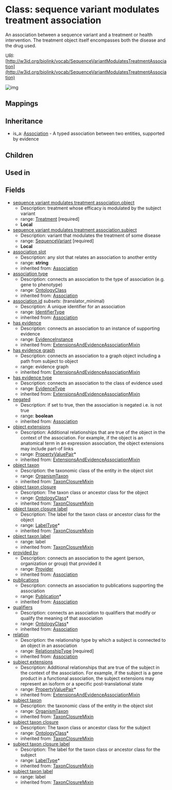 # Class: sequence variant modulates treatment association


An association between a sequence variant and a treatment or health intervention. The treatment object itself encompasses both the disease and the drug used.

URI: [http://w3id.org/biolink/vocab/SequenceVariantModulatesTreatmentAssociation](http://w3id.org/biolink/vocab/SequenceVariantModulatesTreatmentAssociation)

![img](http://yuml.me/diagram/nofunky;dir:TB/class/\[SequenceVariantModulatesTreatmentAssociation|subject_taxon_closure_label(i):label_type%20*;object_taxon_closure_label(i):label_type%20*;has_evidence(i):evidence_instance%20%3F;id(i):identifier_type%20%3F;negated(i):boolean%20%3F;association_slot(i):string%20%3F]-%20provided%20by(i)%20%3F>\[Provider],%20\[SequenceVariantModulatesTreatmentAssociation]-%20publications(i)%20*>\[Publication],%20\[SequenceVariantModulatesTreatmentAssociation]-%20qualifiers(i)%20*>\[OntologyClass],%20\[SequenceVariantModulatesTreatmentAssociation]-%20association%20type(i)%20%3F>\[OntologyClass],%20\[SequenceVariantModulatesTreatmentAssociation]-%20relation(i)>\[RelationshipType],%20\[SequenceVariantModulatesTreatmentAssociation]-%20has%20evidence%20type(i)%20%3F>\[EvidenceType],%20\[SequenceVariantModulatesTreatmentAssociation]-%20object%20extensions(i)%20*>\[PropertyValuePair],%20\[SequenceVariantModulatesTreatmentAssociation]-%20subject%20extensions(i)%20*>\[PropertyValuePair],%20\[SequenceVariantModulatesTreatmentAssociation]-%20object%20taxon%20closure(i)%20*>\[OntologyClass],%20\[SequenceVariantModulatesTreatmentAssociation]-%20object%20taxon(i)%20%3F>\[OrganismTaxon],%20\[SequenceVariantModulatesTreatmentAssociation]-%20subject%20taxon%20closure(i)%20*>\[OntologyClass],%20\[SequenceVariantModulatesTreatmentAssociation]-%20subject%20taxon(i)%20%3F>\[OrganismTaxon],%20\[SequenceVariantModulatesTreatmentAssociation]-%20object>\[Treatment],%20\[SequenceVariantModulatesTreatmentAssociation]-%20subject>\[SequenceVariant],%20\[Association]^-\[SequenceVariantModulatesTreatmentAssociation])
## Mappings

## Inheritance

 *  is_a: [Association](Association.md) - A typed association between two entities, supported by evidence
## Children

## Used in

## Fields

 * [sequence variant modulates treatment association.object](sequence_variant_modulates_treatment_association_object.md)
    * Description: treatment whose efficacy is modulated by the subject variant
    * range: [Treatment](Treatment.md) [required]
    * __Local__
 * [sequence variant modulates treatment association.subject](sequence_variant_modulates_treatment_association_subject.md)
    * Description: variant that modulates the treatment of some disease
    * range: [SequenceVariant](SequenceVariant.md) [required]
    * __Local__
 * [association slot](association_slot.md)
    * Description: any slot that relates an association to another entity
    * range: **string**
    * inherited from: [Association](Association.md)
 * [association type](association_type.md)
    * Description: connects an association to the type of association (e.g. gene to phenotype)
    * range: [OntologyClass](OntologyClass.md)
    * inherited from: [Association](Association.md)
 * [association.id](association_id.md) *subsets*: (translator_minimal)
    * Description: A unique identifier for an association
    * range: [IdentifierType](IdentifierType.md)
    * inherited from: [Association](Association.md)
 * [has evidence](has_evidence.md)
    * Description: connects an association to an instance of supporting evidence
    * range: [EvidenceInstance](EvidenceInstance.md)
    * inherited from: [ExtensionsAndEvidenceAssociationMixin](ExtensionsAndEvidenceAssociationMixin.md)
 * [has evidence graph](has_evidence_graph.md)
    * Description: connects an association to a graph object including a path from subject to object
    * range: evidence graph
    * inherited from: [ExtensionsAndEvidenceAssociationMixin](ExtensionsAndEvidenceAssociationMixin.md)
 * [has evidence type](has_evidence_type.md)
    * Description: connects an association to the class of evidence used
    * range: [EvidenceType](EvidenceType.md)
    * inherited from: [ExtensionsAndEvidenceAssociationMixin](ExtensionsAndEvidenceAssociationMixin.md)
 * [negated](negated.md)
    * Description: if set to true, then the association is negated i.e. is not true
    * range: **boolean**
    * inherited from: [Association](Association.md)
 * [object extensions](object_extensions.md)
    * Description: Additional relationships that are true of the object in the context of the association. For example, if the object is an anatomical term in an expression association, the object extensions may include part-of links
    * range: [PropertyValuePair](PropertyValuePair.md)*
    * inherited from: [ExtensionsAndEvidenceAssociationMixin](ExtensionsAndEvidenceAssociationMixin.md)
 * [object taxon](object_taxon.md)
    * Description: the taxonomic class of the entity in the object slot
    * range: [OrganismTaxon](OrganismTaxon.md)
    * inherited from: [TaxonClosureMixin](TaxonClosureMixin.md)
 * [object taxon closure](object_taxon_closure.md)
    * Description: The taxon class or ancestor class for the object
    * range: [OntologyClass](OntologyClass.md)*
    * inherited from: [TaxonClosureMixin](TaxonClosureMixin.md)
 * [object taxon closure label](object_taxon_closure_label.md)
    * Description: The label for the taxon class or ancestor class for the object
    * range: [LabelType](LabelType.md)*
    * inherited from: [TaxonClosureMixin](TaxonClosureMixin.md)
 * [object taxon label](object_taxon_label.md)
    * range: label
    * inherited from: [TaxonClosureMixin](TaxonClosureMixin.md)
 * [provided by](provided_by.md)
    * Description: connects an association to the agent (person, organization or group) that provided it
    * range: [Provider](Provider.md)
    * inherited from: [Association](Association.md)
 * [publications](publications.md)
    * Description: connects an association to publications supporting the association
    * range: [Publication](Publication.md)*
    * inherited from: [Association](Association.md)
 * [qualifiers](qualifiers.md)
    * Description: connects an association to qualifiers that modify or qualify the meaning of that association
    * range: [OntologyClass](OntologyClass.md)*
    * inherited from: [Association](Association.md)
 * [relation](relation.md)
    * Description: the relationship type by which a subject is connected to an object in an association
    * range: [RelationshipType](RelationshipType.md) [required]
    * inherited from: [Association](Association.md)
 * [subject extensions](subject_extensions.md)
    * Description: Additional relationships that are true of the subject in the context of the association. For example, if the subject is a gene product in a functional association, the subject extensions may represent  an isoform or a specific post-translational state
    * range: [PropertyValuePair](PropertyValuePair.md)*
    * inherited from: [ExtensionsAndEvidenceAssociationMixin](ExtensionsAndEvidenceAssociationMixin.md)
 * [subject taxon](subject_taxon.md)
    * Description: the taxonomic class of the entity in the object slot
    * range: [OrganismTaxon](OrganismTaxon.md)
    * inherited from: [TaxonClosureMixin](TaxonClosureMixin.md)
 * [subject taxon closure](subject_taxon_closure.md)
    * Description: The taxon class or ancestor class for the subject
    * range: [OntologyClass](OntologyClass.md)*
    * inherited from: [TaxonClosureMixin](TaxonClosureMixin.md)
 * [subject taxon closure label](subject_taxon_closure_label.md)
    * Description: The label for the taxon class or ancestor class for the subject
    * range: [LabelType](LabelType.md)*
    * inherited from: [TaxonClosureMixin](TaxonClosureMixin.md)
 * [subject taxon label](subject_taxon_label.md)
    * range: label
    * inherited from: [TaxonClosureMixin](TaxonClosureMixin.md)
